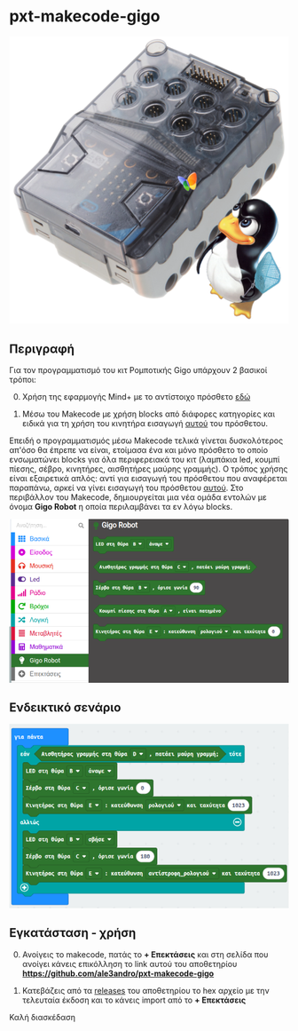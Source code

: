 # pxt-makecode-gigo

![ale3andro-gigo](icon.png)

## Περιγραφή

Για τον προγραμματισμό του κιτ Ρομποτικής Gigo υπάρχουν 2 βασικοί τρόποι:

0. Χρήση της εφαρμογής Mind+ με το αντίστοιχο πρόσθετο [εδώ](https://github.com/ale3andro/mindplus_ext_gigorobot)

1. Μέσω του Makecode με χρήση blocks από διάφορες κατηγορίες και ειδικά για τη χρήση του κινητήρα εισαγωγή [αυτού](https://github.com/gigotoys/gigo-block) του πρόσθετου.

Επειδή ο προγραμματισμός μέσω Makecode τελικά γίνεται δυσκολότερος απ'όσο θα έπρεπε να είναι, ετοίμασα ένα και μόνο πρόσθετο το οποίο ενσωματώνει blocks για όλα περιφερειακά του κιτ (λαμπάκια led, κουμπί πίεσης, σέβρο, κινητήρες, αισθητήρες μαύρης γραμμής). Ο τρόπος χρήσης είναι εξαιρετικά απλός: αντί για εισαγωγή του πρόσθετου που αναφέρεται παραπάνω, αρκεί να γίνει εισαγωγή του πρόσθετου [αυτού](https://github.com/ale3andro/pxt-makecode-gigo). Στο περιβάλλον του Makecode, δημιουργείται μια νέα ομάδα εντολών με όνομα **Gigo Robot** η οποία περιλαμβάνει τα εν λόγω blocks.

![gigorobots blocks](images/makecode-gigorobot-blocks.png)

## Ενδεικτικό σενάριο

![gigorobots blocks scenario](images/random-scenario.png)

## Εγκατάσταση - χρήση

0. Ανοίγεις το makecode, πατάς το **+ Επεκτάσεις** και στη σελίδα που ανοίγει κάνεις επικόλληση το link αυτού του αποθετηρίου **https://github.com/ale3andro/pxt-makecode-gigo**

1. Κατεβάζεις από τα [releases](https://github.com/ale3andro/pxt-makecode-gigo/releases) του αποθετηρίου τo hex αρχείο με την τελευταία έκδοση και το κάνεις import από το **+ Επεκτάσεις**


Καλή διασκέδαση
